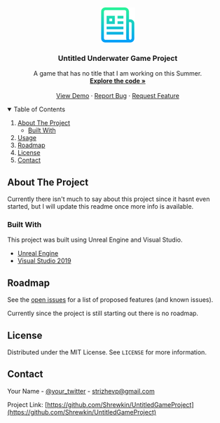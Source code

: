 <!-- PROJECT LOGO -->
<br />
<p align="center">
  <a href="https://github.com/Shrewkin/UntitledGameProject">
    <img src="images/logo.png" alt="Logo" width="80" height="80">
  </a>

  <h3 align="center">Untitled Underwater Game Project</h3>

  <p align="center">
    A game that has no title that I am working on this Summer.
    <br />
    <a href="https://github.com/Shrewkin/UntitledGameProject"><strong>Explore the code »</strong></a>
    <br />
    <br />
    <a href="https://github.com/Shrewkin/UntitledGameProject">View Demo</a>
    ·
    <a href="https://github.com/Shrewkin/UntitledGameProject/issues">Report Bug</a>
    ·
    <a href="https://github.com/Shrewkin/UntitledGameProject/issues">Request Feature</a>
  </p>
</p>



<!-- TABLE OF CONTENTS -->
<details open="open">
  <summary>Table of Contents</summary>
  <ol>
    <li>
      <a href="#about-the-project">About The Project</a>
      <ul>
        <li><a href="#built-with">Built With</a></li>
      </ul>
    </li>
    <li><a href="#usage">Usage</a></li>
    <li><a href="#roadmap">Roadmap</a></li>
    <li><a href="#license">License</a></li>
    <li><a href="#contact">Contact</a></li>
  </ol>
</details>



<!-- ABOUT THE PROJECT -->
## About The Project
Currently there isn't much to say about this project since it hasnt even started, but I will update this readme once more info is available.
### Built With

This project was built using Unreal Engine and Visual Studio.
* [Unreal Engine](https://www.unrealengine.com/en-US/)
* [Visual Studio 2019](https://visualstudio.microsoft.com/)



<!-- ROADMAP -->
## Roadmap

See the [open issues](https://github.com/Shrewkin/UntitledGameProject/issues) for a list of proposed features (and known issues).

Currently since the project is still starting out there is no roadmap.

<!-- LICENSE -->
## License

Distributed under the MIT License. See `LICENSE` for more information.



<!-- CONTACT -->
## Contact

Your Name - [@your_twitter](https://twitter.com/your_username) - strizhevp@gmail.com

Project Link: [https://github.com/Shrewkin/UntitledGameProject](https://github.com/Shrewkin/UntitledGameProject)
